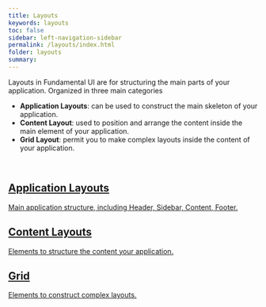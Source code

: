 ```yaml
---
title: Layouts
keywords: layouts
toc: false
sidebar: left-navigation-sidebar
permalink: /layouts/index.html
folder: layouts
summary:
---
```


Layouts in Fundamental UI are for structuring the main parts of your application. Organized in three main categories
* **Application Layouts**: can be used to construct the main skeleton of your application.
* **Content Layout**: used to position and arrange the content inside the main element of your application.
* **Grid Layout**: permit you to make complex layouts inside the content of your application.

<br>

<div class="fd-tile-grid fd-tile-grid--2col docs-tiles">
    <a class="fd-tile" role="button" href="application-layouts.html">
        <div class="fd-tile__content">
             <h2 class="fd-tile__header">
                 Application Layouts
             </h2>
             <p class="fd-tile__description">
                 Main application structure, including Header, Sidebar, Content, Footer.
             </p>
        </div>
    </a>
    <a class="fd-tile" role="button" href="content-layouts.html">
        <div class="fd-tile__content">
             <h2 class="fd-tile__header">
                 Content Layouts
             </h2>
             <p class="fd-tile__description">
                 Elements to structure the content your application.
             </p>
        </div>
    </a>
    <a class="fd-tile" role="button" href="grid-layouts.html">
        <div class="fd-tile__content">
             <h2 class="fd-tile__header">
                 Grid
             </h2>
             <p class="fd-tile__description">
                 Elements to construct complex layouts.
             </p>
        </div>
    </a>
</div>
